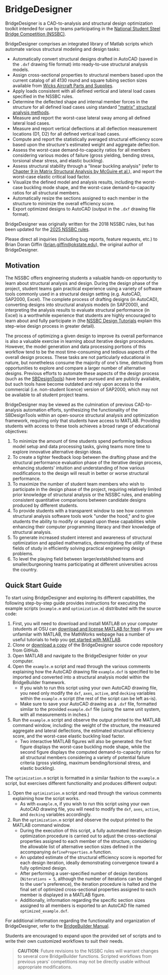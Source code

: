 # BridgeDesigner

BridgeDesigner is a CAD-to-analysis and structural design optimization toolkit intended for use by teams participating in the [National Student Steel Bridge Competition (NSSBC)](https://www.aisc.org/education/university-programs/student-steel-bridge-competition).

BridgeDesigner comprises an integrated library of Matlab scripts which automate various structural modeling and design tasks:
- Automatically convert structural designs drafted in AutoCAD (saved in the `.dxf` drawing file format) into ready-to-use structural analysis models.
- Assign cross-sectional properties to structural members based upon the current catalog of all 4130 round and square tubing section sizes available from [Wicks Aircraft Parts and Supplies](https://www.wicksaircraft.com).
- Apply loads consistent with all defined vertical and lateral load cases specified in the NSSBC rules.
- Determine the deflected shape and internal member forces in the structure for all defined load cases using standard ["matrix" structural analysis methods](https://digitalcommons.bucknell.edu/books/7/).
- Measure and report the worst-case lateral sway among all defined lateral load cases.
- Measure and report vertical deflections at all deflection measurement locations (D1, D2) for all defined vertical load cases.
- Compute and report the statistically averaged structural efficiency score based upon the structure's estimated weight and aggregate deflection.
- Assess the worst-case demand-to-capacity ratios for all members considering various modes of failure (gross yielding, bending stress, torsional shear stress, and elastic buckling).
- Assess structural stability through a "linear buckling analysis" (refer to [Chapter 9 in Matrix Structural Analysis by McGuire et al.](https://digitalcommons.bucknell.edu/cgi/viewcontent.cgi?article=1006&context=books)), and report the worst-case elastic critical load factor.
- Visualize the defined model and analysis results, including the worst-case buckling mode shape, and the worst-case demand-to-capacity ratios for all structural members.
- Automatically resize the sections assigned to each member in the structure to minimize the overall efficiency score.
- Export optimized designs to AutoCAD (output in the `.dxf` drawing file format).

BridgeDesigner was originally written for the 2018 NSSBC rules, but has been updated for the [2025 NSSBC rules](https://www.aisc.org/globalassets/aisc/university-programs/ssbc/rules/ssbc-2025-rules.pdf).

Please direct all inquiries (including bug reports, feature requests, etc.) to Brian Doran Giffin ([brian.giffin@okstate.edu](mailto:brian.giffin@okstate.edu)), the original author of BridgeDesigner.

## Motivation

The NSSBC offers engineering students a valuable hands-on opportunity to learn about structural analysis and design. During the design phase of the project, student teams gain practical experience using a variety of software tools commonly used in a structural design setting (e.g. AutoCAD, SAP2000, Excel). The complete process of drafting designs (in AutoCAD), converting designs into structural analysis models (in SAP2000), and interpreting the analysis results to evaluate structural performance (in Excel) is a worthwhile experience that students are highly encouraged to learn about and fully participate in (the [NSSBC Design Tutorials](https://www.youtube.com/playlist?list=PLB_WnIf1Nsmq61g9-NIHmxg3-P95dDye9) explain this step-wise design process in greater detail).

The process of optimizing a given design to improve its overall performance is also a valuable exercise in learning about iterative design procedures. However, the model generation and data processing portions of this workflow tend to be the most time-consuming and tedious aspects of the overall design process. These tasks are not particularly educational in nature, but nonetheless consume the majority of one's time, detracting from opportunities to explore and compare a larger number of alternative designs. Previous efforts to automate these aspects of the design process (such as the [SBDesignTools](https://github.com/bdgiffin/SBDesignTools)) have been pursued and are publicly available, but such tools have become outdated and rely upon access to the commercial (i.e. non-student licence) version of SAP2000, which may not be available to all student project teams.

BridgeDesigner may be viewed as the culmination of previous CAD-to-analysis automation efforts, synthesizing the functionality of the SBDesignTools within an open-source structural analysis and optimization framework, requiring only that students have access to MATLAB. Providing students with access to these tools achieves a broad range of educational objectives:
 1. To minimize the amount of time students spend performing tedious model setup and data processing tasks, giving teams more time to explore innovative alternative design ideas.
 2. To create a tighter feedback loop between the drafting phase and the structural performance evaluation phase of the iterative design process, enhancing students' intuition and understanding of how various modifications to the design will result in better or worse structural performance.
 3. To maximize the number of student team members who wish to participate in the design phase of the project, requiring relatively limited prior knowledge of structural analysis or the NSSBC rules, and enabling consistent quantitative comparisons between candidate designs produced by different students.
 4. To provide students with a transparent window to see how common structural analysis software tools work "under the hood," and to give students the ability to modify or expand upon these capabilities while enhancing their computer programming literacy and their knowledge of structural analysis.
 5. To generate increased student interest and awareness of structural optimization and applied mathematics, demonstrating the utility of these fields of study in efficiently solving practical engineering design problems.
 6. To level the playing field between larger/established teams and smaller/burgeoning teams participating at different universities across the country.

## Quick Start Guide

To start using BridgeDesigner and exploring its different capabilities, the following step-by-step guide provides instructions for executing the example scripts (`example.m` and `optimization.m`) distributed with the source code:
1. First, you will need to download and install MATLAB on your computer (students at OSU can [download and license MATLAB for free](https://ceat.okstate.edu/itservices/software/mathworks-matlab-simulink.html)). If you are unfamilar with MATLAB, the MathWorks webpage has a number of useful tutorials to help you [get started with MATLAB](https://www.mathworks.com/help/matlab/getting-started-with-matlab.html).
2. Clone or [download a copy](https://github.com/bdgiffin/BridgeDesigner/archive/refs/heads/master.zip) of the BridgeDesigner source code repository from GitHub.
3. Open MATLAB and navigate to the BridgeDesigner folder on your computer.
4. Open the `example.m` script and read through the various comments explaining how the AutoCAD drawing file `example.dxf` is specified to be imported and converted into a structural analysis model within the BridgeBuilder framework.
   - If you wish to run this script using your own AutoCAD drawing file, you need only modify the `dxf`, `axes`, `active`, and `decking` variables within the `example.m` script (the rest of the script can be left as-is).
   - Make sure to save your AutoCAD drawing as a `.dxf` file, formatted similar to the provided `example.dxf` file (using the same unit system, with all measurements in inches.) 
5. Run the `example.m` script and observe the output printed to the MATLAB command window, including: the weight of the structure, the measured aggregate and lateral deflections, the estimated structural efficiency score, and the worst-case elastic buckling load factor.
   - Two interactive MATLAB figures will also be generated: the first figure displays the worst-case buckling mode shape, while the second figure displays the computed demand-to-capacity ratios for all structural members considering a variety of potential failure criteria (gross yielding, maximum bending/torsional stress, and elastic buckling).

The `optimization.m` script is formatted in a similar fashion to the `example.m` script, but exercises different functionality and produces different output:
1. Open the `optimization.m` script and read through the various comments explaining how the script works.
   - As with `example.m`, if you wish to run this script using your own AutoCAD drawing file, you will need to modify the `dxf`, `axes`, `active`, and `decking` variables accordingly.
2. Run the `optimization.m` script and observe the output printed to the MATLAB command window.
   - During the execution of this script, a fully automated iterative design optimization procedure is carried out to adjust the cross-sectional properties assigned to each member of the structure, considering the allowable list of alternative section sizes defined in the accompanying `defineProperties.m` function.
   - An updated estimate of the structural efficiency score is reported for each design iteration, ideally demonstrating convergence toward a fully optimized design.
   - After performing a user-specified number of design iterations (`Niterations = 5`, although the number of iterations can be changed to the user's preference), the iteration procedure is halted and the final set of optimized cross-sectional properties assigned to each member is displayed in a MATLAB figure.
   - Additionally, information regarding the specific section sizes assigned to all members is exported to an AutoCAD file named `optimized_example.dxf`.

For additional information regarding the functionality and organization of BridgeDesigner, refer to the [BridgeBuilder Manual](docs/BridgeBuilder_Manual.pdf).

Students are encouraged to expand upon the provided set of scripts and to write their own customized workflows to suit their needs.

> **CAUTION**: Future revisions to the NSSBC rules will warrant changes to several core BridgeBuilder functions. Scripted workflows from previous years' competitions may not be directly usable without appropriate modifications.
